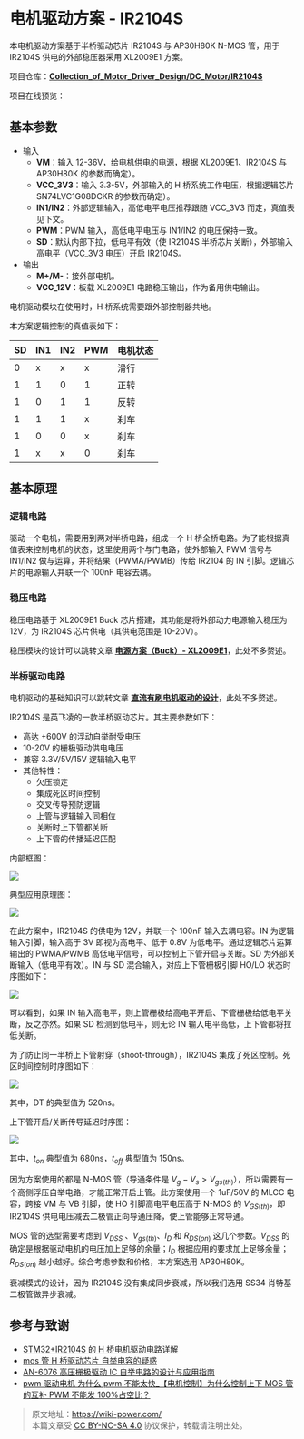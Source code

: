 # 电机驱动方案 - IR2104S

本电机驱动方案基于半桥驱动芯片 IR2104S 与 AP30H80K N-MOS 管，用于 IR2104S 供电的外部稳压器采用 XL2009E1 方案。

项目仓库：[**Collection_of_Motor_Driver_Design/DC_Motor/IR2104S**](https://github.com/linyuxuanlin/Collection_of_Motor_Driver_Design/tree/main/DC_Motor/IR2104S)

项目在线预览：

<div class="altium-iframe-viewer">
  <div
    class="altium-ecad-viewer"
    data-project-src="https://github.com/linyuxuanlin/Collection_of_Motor_Driver_Design/raw/main/DC_Motor/IR2104S/IR2104S.zip"
  ></div>
</div>

## 基本参数

- 输入
  - **VM**：输入 12-36V，给电机供电的电源，根据 XL2009E1、IR2104S 与 AP30H80K 的参数而确定）。
  - **VCC_3V3**：输入 3.3-5V，外部输入的 H 桥系统工作电压，根据逻辑芯片 SN74LVC1G08DCKR 的参数而确定）。
  - **IN1/IN2**：外部逻辑输入，高低电平电压推荐跟随 VCC_3V3 而定，真值表见下文。
  - **PWM**：PWM 输入，高低电平电压与 IN1/IN2 的电压保持一致。
  - **SD**：默认内部下拉，低电平有效（使 IR2104S 半桥芯片关断），外部输入高电平（VCC_3V3 电压）开启 IR2104S。
- 输出
  - **M+/M-**：接外部电机。
  - **VCC_12V**：板载 XL2009E1 电路稳压输出，作为备用供电输出。

电机驱动模块在使用时，H 桥系统需要跟外部控制器共地。

本方案逻辑控制的真值表如下：

| SD  | IN1 | IN2 | PWM | 电机状态 |
| --- | --- | --- | --- | -------- |
| 0   | x   | x   | x   | 滑行     |
| 1   | 1   | 0   | 1   | 正转     |
| 1   | 0   | 1   | 1   | 反转     |
| 1   | 1   | 1   | x   | 刹车     |
| 1   | 0   | 0   | x   | 刹车     |
| 1   | x   | x   | 0   | 刹车     |

## 基本原理

### 逻辑电路

驱动一个电机，需要用到两对半桥电路，组成一个 H 桥全桥电路。为了能根据真值表来控制电机的状态，这里使用两个与门电路，使外部输入 PWM 信号与 IN1/IN2 做与运算，并将结果（PWMA/PWMB）传给 IR2104 的 IN 引脚。逻辑芯片的电源输入并联一个 100nF 电容去耦。

### 稳压电路

稳压电路基于 XL2009E1 Buck 芯片搭建，其功能是将外部动力电源输入稳压为 12V，为 IR2104S 芯片供电（其供电范围是 10-20V）。

稳压模块的设计可以跳转文章 [**电源方案（Buck）- XL2009E1**](https://wiki-power.com/%E7%94%B5%E6%BA%90%E6%96%B9%E6%A1%88%EF%BC%88Buck%EF%BC%89-XL2009E1)，此处不多赘述。

### 半桥驱动电路

电机驱动的基础知识可以跳转文章 [**直流有刷电机驱动的设计**](https://wiki-power.com/%E7%9B%B4%E6%B5%81%E6%9C%89%E5%88%B7%E7%94%B5%E6%9C%BA%E9%A9%B1%E5%8A%A8%E7%9A%84%E8%AE%BE%E8%AE%A1)，此处不多赘述。

IR2104S 是英飞凌的一款半桥驱动芯片。其主要参数如下：

- 高达 +600V 的浮动自举耐受电压
- 10-20V 的栅极驱动供电电压
- 兼容 3.3V/5V/15V 逻辑输入电平
- 其他特性：
  - 欠压锁定
  - 集成死区时间控制
  - 交叉传导预防逻辑
  - 上管与逻辑输入同相位
  - 关断时上下管都关断
  - 上下管的传播延迟匹配

内部框图：

![](https://media.wiki-power.com/img/20220407155726.png)

典型应用原理图：

![](https://media.wiki-power.com/img/20220407155457.png)

在此方案中，IR2104S 的供电为 12V，并联一个 100nF 输入去耦电容。IN 为逻辑输入引脚，输入高于 3V 即视为高电平、低于 0.8V 为低电平。通过逻辑芯片运算输出的 PWMA/PWMB 高低电平信号，可以控制上下管开启与关断。SD 为外部关断输入（低电平有效）。IN 与 SD 混合输入，对应上下管栅极引脚 HO/LO 状态时序图如下：

![](https://media.wiki-power.com/img/20220407153203.png)

可以看到，如果 IN 输入高电平，则上管栅极给高电平开启、下管栅极给低电平关断，反之亦然。如果 SD 检测到低电平，则无论 IN 输入电平高低，上下管都将拉低关断。

为了防止同一半桥上下管射穿（shoot-through），IR2104S 集成了死区控制。死区时间控制时序图如下：

![](https://media.wiki-power.com/img/20220407153300.png)

其中，DT 的典型值为 520ns。

上下管开启/关断传导延迟时序图：

![](https://media.wiki-power.com/img/20220407153941.png)

其中，$t_{on}$ 典型值为 680ns，$t_{off}$ 典型值为 150ns。

因为方案使用的都是 N-MOS 管（导通条件是 $V_g-V_s>V_{gs(th)}$），所以需要有一个高侧浮压自举电路，才能正常开启上管。此方案使用一个 1uF/50V 的 MLCC 电容，跨接 VM 与 VB 引脚，使 HO 引脚高电平电压高于 N-MOS 的 $V_{GS(th)}$，即 IR2104S 供电电压减去二极管正向导通压降，使上管能够正常导通。

MOS 管的选型需要考虑到 $V_{DSS}$ 、$V_{gs(th)}$、$I_D$ 和 $R_{DS(on)}$ 这几个参数。$V_{DSS}$ 的确定是根据驱动电机的电压加上足够的余量；$I_D$ 根据应用的要求加上足够余量；$R_{DS(on)}$ 越小越好。综合考虑参数和价格，本方案选用 AP30H80K。

衰减模式的设计，因为 IR2104S 没有集成同步衰减，所以我们选用 SS34 肖特基二极管做异步衰减。

## 参考与致谢

- [STM32+IR2104S 的 H 桥电机驱动电路详解](https://blog.csdn.net/qq_39400113/article/details/108909800)
- [mos 管 H 桥驱动芯片 自举电容的疑惑](https://www.amobbs.com/thread-5716927-1-1.html)
- [AN-6076 高压栅极驱动 IC 自举电路的设计与应用指南](http://file.elecfans.com/web1/M00/0E/2C/pIYBAFocSwiAd48MAA0ls-d5YeY046.pdf)
- [pwm 驱动电机 为什么 pwm 不能太快\_【电机控制】为什么控制上下 MOS 管的互补 PWM 不能发 100%占空比？](https://blog.csdn.net/weixin_39883129/article/details/111642277)

> 原文地址：<https://wiki-power.com/>  
> 本篇文章受 [CC BY-NC-SA 4.0](https://creativecommons.org/licenses/by/4.0/deed.zh) 协议保护，转载请注明出处。
